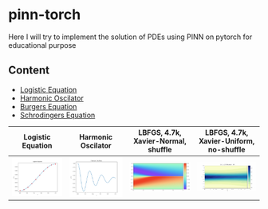 # pinn-torch
Here I will try to implement the solution of PDEs using PINN on pytorch for educational purpose
## Content
- [Logistic Equation](Logistic/README.md)
- [Harmonic Oscilator](Harmonic_Oscilator/README.md)
- [Burgers Equation](Burgers_Equation/README.md)
- [Schrodingers Equation](Schrodingers_Equation/README.md)

|        Logistic Equation   | Harmonic Oscilator | LBFGS, 4.7k, Xavier-Normal, shuffle  |  LBFGS, 4.7k, Xavier-Uniform, no-shuffle  |
|:----------:|:-------------:|:-------------:|:-------------:|
|![/Logistic/README.md](/Logistic/figures/logistic_pinn.png)|![](/Harmonic_Oscilator/figures/predicted.png)|![](/Burgers_Equation/figures/lbfgs_xavier_normal_shuffle.png)|![](/Schrodingers_Equation/figures/convergence.gif)
